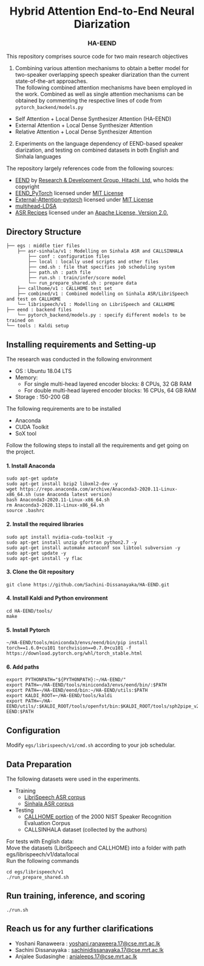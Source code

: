 <h1 align="center">Hybrid Attention End-to-End Neural Diarization</h1>
<h3 align="center">HA-EEND</h3>

This repository comprises source code for two main research objectives
1. Combining various attention mechanisms to obtain a better model for two-speaker overlapping speech speaker diarization than the current state-of-the-art approaches. <br>
The following combined attention mechanisms have been employed in the work. Combined as well as single attention mechanisms can be obtained by commenting the respective lines of code from ``` pytorch_backend/models.py  ```
-  Self Attention + Local Dense Synthesizer Attention (HA-EEND)
-  External Attention + Local Dense Synthesizer Attention
-  Relative Attention + Local Dense Synthesizer Attention
2. Experiments on the language dependency of EEND-based speaker diarization, and testing on combined datasets in both English and Sinhala languages

The repository largely references code from the following sources: 
- [EEND](https://github.com/hitachi-speech/EEND) by [Research & Development Group, Hitachi, Ltd.](https://github.com/hitachi-speech) who holds the copyright
- [EEND_PyTorch](https://github.com/Xflick/EEND_PyTorch) licensed under [MIT License](https://github.com/Xflick/EEND_PyTorch/blob/master/LICENSE)
- [External-Attention-pytorch](https://github.com/xmu-xiaoma666/External-Attention-pytorch) licensed under [MIT License](https://github.com/xmu-xiaoma666/External-Attention-pytorch/blob/master/LICENSE)
- [multihead-LDSA](https://github.com/mlxu995/multihead-LDSA)
- [ASR Recipes](https://github.com/google/asr-recipes) licensed under an [Apache License, Version 2.0.](https://github.com/google/asr-recipes/blob/master/LICENSE)

## Directory Structure

```
├── egs : middle tier files                   
    ├── asr-sinhala/v1 : Modelling on Sinhala ASR and CALLSINHALA
        ├── conf : configuration files
        ├── local : locally used scripts and other files
        ├── cmd.sh : file that specifies job scheduling system
        ├── path.sh : path file
        ├── run.sh : train/infer/score model
        └── run_prepare_shared.sh : prepare data
    ├── callhome/v1 : CALLHOME test set
    ├── combined/v1 : Combined modelling on Sinhala ASR/LibriSpeech and test on CALLHOME
    └── librispeech/v1 : Modelling on LibriSpeech and CALLHOME
├── eend : backend files  
    └── pytorch_backend/models.py : specify different models to be trained on
└── tools : Kaldi setup       
```

## Installing requirements and Setting-up

The research was conducted in the following environment <br>
- OS : Ubuntu 18.04 LTS
- Memory: 
  - For single multi-head layered encoder blocks: 8 CPUs, 32 GB RAM
  - For double multi-head layered encoder blocks: 16 CPUs, 64 GB RAM
- Storage : 150-200 GB

The following requirements are to be installed 
- Anaconda
- CUDA Toolkit
- SoX tool

Follow the following steps to install all the requirements and get going on the project. <br>

#### 1. Install Anaconda

``` 
sudo apt-get update 
sudo apt-get install bzip2 libxml2-dev -y 
wget https://repo.anaconda.com/archive/Anaconda3-2020.11-Linux-x86_64.sh (use Anaconda latest version)
bash Anaconda3-2020.11-Linux-x86_64.sh
rm Anaconda3-2020.11-Linux-x86_64.sh
source .bashrc 
```

#### 2. Install the required libraries

``` 
sudo apt install nvidia-cuda-toolkit -y
sudo apt-get install unzip gfortran python2.7 -y
sudo apt-get install automake autoconf sox libtool subversion -y
sudo apt-get update -y
sudo apt-get install -y flac
``` 

#### 3. Clone the Git repository

``` 
git clone https://github.com/Sachini-Dissanayaka/HA-EEND.git 
```

#### 4. Install Kaldi and Python environment

``` 
cd HA-EEND/tools/ 
make 
```

#### 5. Install Pytorch

```
~/HA-EEND/tools/miniconda3/envs/eend/bin/pip install torch==1.6.0+cu101 torchvision==0.7.0+cu101 -f https://download.pytorch.org/whl/torch_stable.html
```

#### 6. Add paths

```
export PYTHONPATH="${PYTHONPATH}:~/HA-EEND/"
export PATH=~/HA-EEND/tools/miniconda3/envs/eend/bin/:$PATH
export PATH=~/HA-EEND/eend/bin:~/HA-EEND/utils:$PATH
export KALDI_ROOT=~/HA-EEND/tools/kaldi
export PATH=~/HA-EEND/utils/:$KALDI_ROOT/tools/openfst/bin:$KALDI_ROOT/tools/sph2pipe_v2.5:$KALDI_ROOT/tools/sctk/bin:~/HA-EEND:$PATH
```

## Configuration
Modify ```egs/librispeech/v1/cmd.sh``` according to your job schedular.

## Data Preparation

The following datasets were used in the experiments.
- Training
    - [LibriSpeech ASR corpus](https://www.openslr.org/12)
    - [Sinhala ASR corpus](https://openslr.org/52/)
- Testing
    - [CALLHOME portion](https://catalog.ldc.upenn.edu/LDC2001S97) of the 2000 NIST Speaker Recognition Evaluation Corpus
    - CALLSINHALA dataset (collected by the authors)

For tests with English data: <br>
Move the datasets (LibriSpeech and CALLHOME) into a folder with path egs/librispeech/v1/data/local <br>
Run the following commands
```
cd egs/librispeech/v1
./run_prepare_shared.sh
```

## Run training, inference, and scoring
```
./run.sh
```

## Reach us for any further clarifications

 - Yoshani Ranaweera : yoshani.ranaweera.17@cse.mrt.ac.lk
 - Sachini Dissanayaka : sachinidissanayaka.17@cse.mrt.ac.lk
 - Anjalee Sudasinghe : anjaleeps.17@cse.mrt.ac.lk

